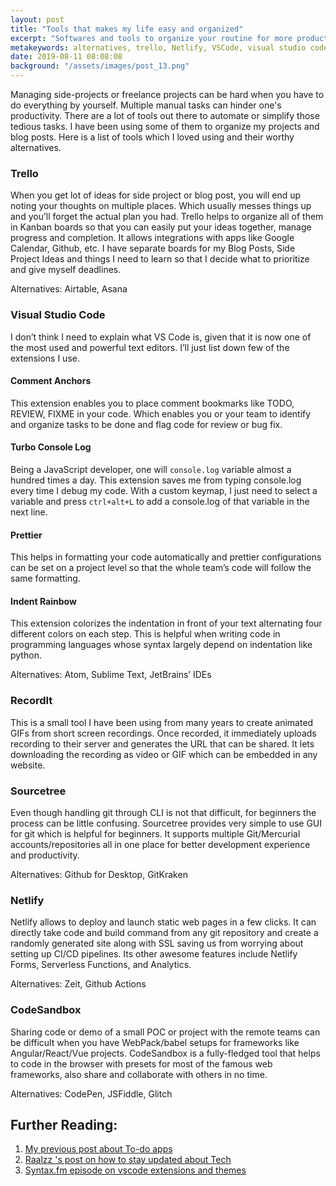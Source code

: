 ```yaml
---
layout: post
title: "Tools that makes my life easy and organized"
excerpt: "Softwares and tools to organize your routine for more productivity."
metakeywords: alternatives, trello, Netlify, VSCode, visual studio code, CodeSandbox, Feedly, sourcetree, productivity, vishwasnavadak
date: 2019-08-11 08:08:08
background: "/assets/images/post_13.png"
---
```


Managing side-projects or freelance projects can be hard when you have to do everything by yourself. Multiple manual tasks can hinder one's productivity. There are a lot of tools out there to automate or simplify those tedious tasks. I have been using some of them to organize my projects and blog posts. Here is a list of tools which I loved using and their worthy alternatives.

### Trello

When you get lot of ideas for side project or blog post, you will end up noting your thoughts on multiple places. Which usually messes things up and you’ll forget the actual plan you had. Trello helps to organize all of them in Kanban boards so that you can easily put your ideas together, manage progress and completion. It allows integrations with apps like Google Calendar, Github, etc. I have separate boards for my Blog Posts, Side Project Ideas and things I need to learn so that I decide what to prioritize and give myself deadlines.

Alternatives: Airtable, Asana

### Visual Studio Code

I don’t think I need to explain what VS Code is, given that it is now one of the most used and powerful text editors. I’ll just list down few of the extensions I use.

#### Comment Anchors

This extension enables you to place comment bookmarks like TODO, REVIEW, FIXME in your code. Which enables you or your team to identify and organize tasks to be done and flag code for review or bug fix.

#### Turbo Console Log

Being a JavaScript developer, one will `console.log` variable almost a hundred times a day. This extension saves me from typing console.log every time I debug my code. With a custom keymap, I just need to select a variable and press `ctrl+alt+L` to add a console.log of that variable in the next line.

#### Prettier

This helps in formatting your code automatically and prettier configurations can be set on a project level so that the whole team’s code will follow the same formatting.

#### Indent Rainbow

This extension colorizes the indentation in front of your text alternating four different colors on each step. This is helpful when writing code in programming languages whose syntax largely depend on indentation like python.

Alternatives: Atom, Sublime Text, JetBrains’ IDEs

### RecordIt

This is a small tool I have been using from many years to create animated GIFs from short screen recordings. Once recorded, it immediately uploads recording to their server and generates the URL that can be shared. It lets downloading the recording as video or GIF which can be embedded in any website.

### Sourcetree

Even though handling git through CLI is not that difficult, for beginners the process can be little confusing. Sourcetree provides very simple to use GUI for git which is helpful for beginners. It supports multiple Git/Mercurial accounts/repositories all in one place for better development experience and productivity.

Alternatives: Github for Desktop, GitKraken

### Netlify

Netlify allows to deploy and launch static web pages in a few clicks. It can directly take code and build command from any git repository and create a randomly generated site along with SSL saving us from worrying about setting up CI/CD pipelines. Its other awesome features include Netlify Forms, Serverless Functions, and Analytics.

Alternatives: Zeit, Github Actions

### CodeSandbox

Sharing code or demo of a small POC or project with the remote teams can be difficult when you have WebPack/babel setups for frameworks like Angular/React/Vue projects. CodeSandbox is a fully-fledged tool that helps to code in the browser with presets for most of the famous web frameworks, also share and collaborate with others in no time.

Alternatives: CodePen, JSFiddle, Glitch

## Further Reading:

1. <a href="/blog/2018/11/05/the-todolist-addiction.html" target="_blank" rel="noopener noreferrer">My previous post about To-do apps</a>
2. <a href="https://raalzz.com/hacks-i-use-to-keep-myself-up-to-date-in-technolog/" target="_blank" rel="noopener noreferrer">Raalzz 's post on how to stay updated about Tech</a>
3. <a href="https://syntax.fm/show/161/hasty-treat-vscode-extensions-and-themes" target="_blank" rel="noopener noreferrer">Syntax.fm episode on vscode extensions and themes</a>
